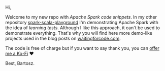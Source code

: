 Hi, 

Welcome to my new repo with *Apache Spark code snippets*. In my other repository [spark-scala-playground](https://github.com/bartosz25/spark-scala-playground) I'm demonstrating Apache Spark with the idea of _learning tests_. Although I like this approach, it can't be used to demonstrate everything. That's why you will find here more demo-like projects used in the blog posts on [waitingforcode.com](https://www.waitingforcode.com). 

The code is free of charge but if you want to say thank you, you can [offer me a Ko-Fi](https://ko-fi.com/waitingforcode) ❤️

Best,
Bartosz.
